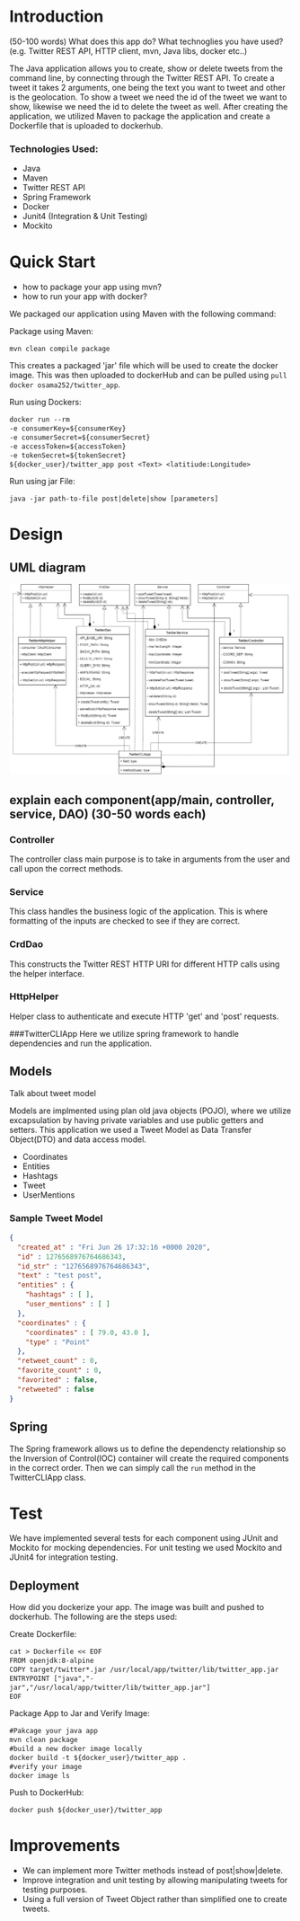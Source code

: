 # Introduction
(50-100 words)
What does this app do? What technoglies you have used? (e.g. Twitter REST API, HTTP client, mvn, Java libs, docker etc..)

The Java application allows you to create, show or delete tweets from the command line, 
by connecting through the Twitter REST API. To create a tweet it takes 2 arguments, one being the text
you want to tweet and other is the geolocation. To show a tweet we need the id of the tweet we want to
show, likewise we need the id to delete the tweet as well. After creating the application, we utilized
Maven to package the application and create a Dockerfile that is uploaded to dockerhub. 

### Technologies Used:
- Java
- Maven
- Twitter REST API
- Spring Framework
- Docker 
- Junit4 (Integration & Unit Testing)
- Mockito


# Quick Start
- how to package your app using mvn?
- how to run your app with docker?

We packaged our application using Maven with the following command:

Package using Maven:
```
mvn clean compile package
``` 

This creates a packaged 'jar' file which will be used to create the docker image. 
This was then uploaded to dockerHub and can be pulled using `pull docker osama252/twitter_app`. 

Run using Dockers:
```
docker run --rm  
-e consumerKey=${consumerKey} 
-e consumerSecret=${consumerSecret} 
-e accessToken=${accessToken} 
-e tokenSecret=${tokenSecret} 
${docker_user}/twitter_app post <Text> <latitiude:Longitude>
```

Run using jar File:
```shell
java -jar path-to-file post|delete|show [parameters]
```

# Design
## UML diagram
![](assets/Twitter_App_uml.png)

## explain each component(app/main, controller, service, DAO) (30-50 words each)

### Controller 
The controller class main purpose is to take in arguments from the user and call upon
the correct methods.

### Service
This class handles the business logic of the application. This is where formatting of
the inputs are checked to see if they are correct. 

### CrdDao
This constructs the Twitter REST HTTP URI for different HTTP calls using the helper interface.

### HttpHelper
Helper class to authenticate and execute HTTP 'get' and 'post' requests.  

###TwitterCLIApp
Here we utilize spring framework to handle dependencies and run the application. 


## Models
Talk about tweet model

Models are implmented using plan old java objects (POJO), where we utilize excapsulation by having
private variables and use public getters and setters. This application we used a Tweet Model as
Data Transfer Object(DTO) and data access model.

- Coordinates
- Entities
- Hashtags
- Tweet 
- UserMentions

### Sample Tweet Model
```json
{
  "created_at" : "Fri Jun 26 17:32:16 +0000 2020",
  "id" : 1276568976764686343,
  "id_str" : "1276568976764686343",
  "text" : "test post",
  "entities" : {
    "hashtags" : [ ],
    "user_mentions" : [ ]
  },
  "coordinates" : {
    "coordinates" : [ 79.0, 43.0 ],
    "type" : "Point"
  },
  "retweet_count" : 0,
  "favorite_count" : 0,
  "favorited" : false,
  "retweeted" : false
}
```

## Spring
The Spring framework allows us to define the dependencty relationship so the Inversion of Control(IOC)
container will create the required components in the correct order. Then we can simply call the `run`
method in the TwitterCLIApp class. 

# Test
We have implemented several tests for each component using JUnit and Mockito for mocking dependencies.
For unit testing we used Mockito and JUnit4 for integration testing. 


## Deployment
How did you dockerize your app.
The image was built and pushed to dockerhub. The following are the steps used:

Create Dockerfile: 
```shell
cat > Dockerfile << EOF
FROM openjdk:8-alpine
COPY target/twitter*.jar /usr/local/app/twitter/lib/twitter_app.jar
ENTRYPOINT ["java","-jar","/usr/local/app/twitter/lib/twitter_app.jar"]
EOF
```
Package App to Jar and Verify Image:
```shell
#Pakcage your java app
mvn clean package
#build a new docker image locally
docker build -t ${docker_user}/twitter_app .
#verify your image
docker image ls
```
Push to DockerHub:
```shell
docker push ${docker_user}/twitter_app
```

# Improvements
- We can implement more Twitter methods instead of post|show|delete. 
- Improve integration and unit testing by allowing manipulating tweets for testing purposes.
- Using a full version of Tweet Object rather than simplified one to create tweets. 